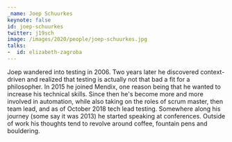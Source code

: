 ```yaml
---
_name: Joep Schuurkes
keynote: false
id: joep-schuurkes
twitter: j19sch ‏
image: /images/2020/people/joep-schuurkes.jpg
talks:
-  id: elizabeth-zagroba
---
```

Joep wandered into testing in 2006. Two years later he discovered context-driven and realized that testing is actually not that bad a fit for a philosopher. In 2015 he joined Mendix, one reason being that he wanted to increase his technical skills. Since then he's become more and more involved in automation, while also taking on the roles of scrum master, then team lead, and as of October 2018 tech lead testing. Somewhere along his journey (some say it was 2013) he started speaking at conferences. Outside of work his thoughts tend to revolve around coffee, fountain pens and bouldering.